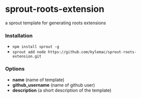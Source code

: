 # sprout-roots-extension

a sprout template for generating roots extensions

### Installation

- `npm install sprout -g`
- `sprout add node https://github.com/kylemac/sprout-roots-extension.git`

### Options

- **name** (name of template)
- **github_username** (name of github user)
- **description** (a short description of the template)
